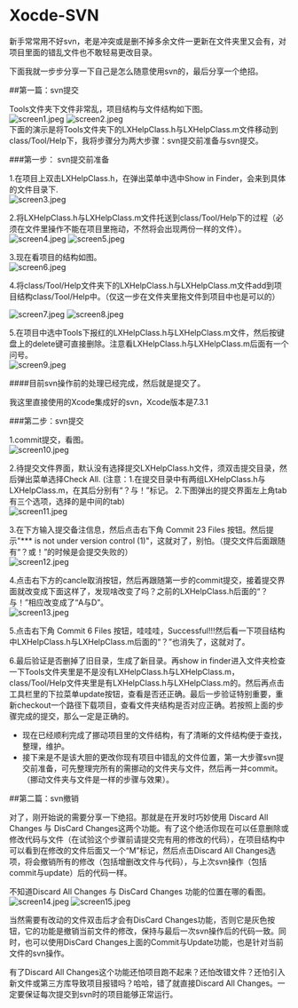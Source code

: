 # Xocde-SVN
新手常常用不好svn，老是冲突或是删不掉多余文件一更新在文件夹里又会有，对项目里面的错乱文件也不敢轻易更改目录。

下面我就一步步分享一下自己是怎么随意使用svn的，最后分享一个绝招。

##第一篇：svn提交

Tools文件夹下文件非常乱，项目结构与文件结构如下图。<br>
![screen1.jpeg](http://upload-images.jianshu.io/upload_images/301102-312d361666f0733f.jpeg?imageMogr2/auto-orient/strip%7CimageView2/2/w/1240)               ![screen2.jpeg](http://upload-images.jianshu.io/upload_images/301102-63e72b54ac848356.jpeg?imageMogr2/auto-orient/strip%7CimageView2/2/w/1240)
<br>
下面的演示是将Tools文件夹下的LXHelpClass.h与LXHelpClass.m文件移动到class/Tool/Help下，我将步骤分为两大步骤：svn提交前准备与svn提交。
<br>


###第一步： svn提交前准备

1.在项目上双击LXHelpClass.h，在弹出菜单中选中Show in Finder，会来到具体的文件目录下.
<br>
![screen3.jpeg](http://upload-images.jianshu.io/upload_images/301102-d04de5f75c72eeec.jpeg?imageMogr2/auto-orient/strip%7CimageView2/2/w/1240)
<br>

2.将LXHelpClass.h与LXHelpClass.m文件托送到class/Tool/Help下的过程（必须在文件里操作不能在项目里拖动，不然将会出现两份一样的文件）。
<br>
![screen4.jpeg](http://upload-images.jianshu.io/upload_images/301102-e16e3afb2837c830.jpeg?imageMogr2/auto-orient/strip%7CimageView2/2/w/1240)           ![screen5.jpeg](http://upload-images.jianshu.io/upload_images/301102-37a1dee71a4c23d7.jpeg?imageMogr2/auto-orient/strip%7CimageView2/2/w/1240)
<br>

3.现在看项目的结构如图。
<br>
![screen6.jpeg](http://upload-images.jianshu.io/upload_images/301102-1613206df2258c72.jpeg?imageMogr2/auto-orient/strip%7CimageView2/2/w/1240)
<br>

4.将class/Tool/Help文件夹下的LXHelpClass.h与LXHelpClass.m文件add到项目结构class/Tool/Help中。（仅这一步在文件夹里拖文件到项目中也是可以的）
<br>

![screen7.jpeg](http://upload-images.jianshu.io/upload_images/301102-af3262d1662ea3f1.jpeg?imageMogr2/auto-orient/strip%7CimageView2/2/w/1240)        ![screen8.jpeg](http://upload-images.jianshu.io/upload_images/301102-113f8ca73fb75e5c.jpeg?imageMogr2/auto-orient/strip%7CimageView2/2/w/1240)
<br>

5.在项目中选中Tools下报红的LXHelpClass.h与LXHelpClass.m文件，然后按键盘上的delete键可直接删除。注意看LXHelpClass.h与LXHelpClass.m后面有一个问号。
<br>
![screen9.jpeg](http://upload-images.jianshu.io/upload_images/301102-f96833e4ccbe9428.jpeg?imageMogr2/auto-orient/strip%7CimageView2/2/w/1240)
<br>

####目前svn操作前的处理已经完成，然后就是提交了。

我这里直接使用的Xcode集成好的svn，Xcode版本是7.3.1

###第二步：svn提交

1.commit提交，看图。
<br>
![screen10.jpeg](http://upload-images.jianshu.io/upload_images/301102-a6cc744d7e3de5cd.jpeg?imageMogr2/auto-orient/strip%7CimageView2/2/w/1240)
<br>

2.待提交文件界面，默认没有选择提交LXHelpClass.h文件，须双击提交目录，然后弹出菜单选择Check All. (注意：1.在提交目录中有两组LXHelpClass.h与LXHelpClass.m，在其后分别有“？与！”标记。 2.下图弹出的提交界面左上角tab有三个选项，选择的是中间的tab)
<br>
![screen11.jpeg](http://upload-images.jianshu.io/upload_images/301102-72ec2df57fcf19a2.jpeg?imageMogr2/auto-orient/strip%7CimageView2/2/w/1240)
<br>

3.在下方输入提交备注信息，然后点击右下角 Commit 23 Files 按钮。然后提示"*** is not under version control (1)"，这就对了，别怕。（提交文件后面跟随有“？或！”的时候是会提交失败的）
<br>
![screen12.jpeg](http://upload-images.jianshu.io/upload_images/301102-84a0e037de2190bd.jpeg?imageMogr2/auto-orient/strip%7CimageView2/2/w/1240)
<br>

4.点击右下方的cancle取消按钮，然后再跟随第一步的commit提交，接着提交界面就改变成下面这样了，发现啥改变了吗？之前的LXHelpClass.h后面的“？与！”相应改变成了“A与D”。
<br>
![screen13.jpeg](http://upload-images.jianshu.io/upload_images/301102-66748dc20ff3c48c.jpeg?imageMogr2/auto-orient/strip%7CimageView2/2/w/1240)
<br>

5.点击右下角 Commit 6 Files 按钮，哇哇哇，Successful!!!然后看一下项目结构中LXHelpClass.h与LXHelpClass.m后面的“？”也消失了，这就对了。
<br>

6.最后验证是否删掉了旧目录，生成了新目录。再show in finder进入文件夹检查一下Tools文件夹里是不是没有LXHelpClass.h与LXHelpClass.m，class/Tool/Help文件夹里是有LXHelpClass.h与LXHelpClass.m的。然后再点击工具栏里的下拉菜单update按钮，查看是否还正确。最后一步验证特别重要，重新checkout一个路径下载项目，查看文件夹结构是否对应正确。若按照上面的步骤完成的提交，那么一定是正确的。

* 现在已经顺利完成了挪动项目里的文件结构，有了清晰的文件结构便于查找，整理，维护。
* 接下来是不是该大胆的更改你现有项目中错乱的文件位置，第一大步骤svn提交前准备，可先整理完所有的需挪动的文件夹与文件，然后再一并commit。（挪动文件夹与文件是一样的步骤与效果）。

##第二篇：svn撤销

对了，刚开始说的需要分享一下绝招。那就是在开发时巧妙使用 Discard All Changes 与 DisCard Changes这两个功能。有了这个绝活你现在可以任意删除或修改代码与文件（在试验这个步骤前请提交完有用的修改的代码），在项目结构中可以看到在修改的文件后面又一个“M”标记，然后点击Discard All Changes选项，将会撤销所有的修改（包括增删改文件与代码），与上次svn操作（包括commit与update）后的代码一样。

不知道Discard All Changes 与 DisCard Changes 功能的位置在哪的看图。
<br>
![screen14.jpeg](http://upload-images.jianshu.io/upload_images/301102-a9ec4c5e3c69a89e.jpeg?imageMogr2/auto-orient/strip%7CimageView2/2/w/1240)
          ![screen15.jpeg](http://upload-images.jianshu.io/upload_images/301102-ba7d04d36fe37b8f.jpeg?imageMogr2/auto-orient/strip%7CimageView2/2/w/1240)
<br>

当然需要有改动的文件双击后才会有DisCard Changes功能，否则它是灰色按钮，它的功能是撤销当前文件的修改，保持与最后一次svn操作后的代码一致。同时，也可以使用DisCard Changes上面的Commit与Update功能，也是针对当前文件的svn操作。

有了Discard All Changes这个功能还怕项目跑不起来？还怕改错文件？还怕引入新文件或第三方库导致项目报错吗？哈哈，错了就直接Discard All Changes。一定要保证每次提交到svn时的项目能够正常运行。
